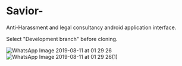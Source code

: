 # Savior-
Anti-Harassment and legal consultancy android application interface.

Select "Development branch" before cloning. 

![WhatsApp Image 2019-08-11 at 01 29 26](https://user-images.githubusercontent.com/45632199/62826626-1b7cbb00-bbd8-11e9-8b9c-47d6e239e8f2.jpeg)
![WhatsApp Image 2019-08-11 at 01 29 26(1)](https://user-images.githubusercontent.com/45632199/62826625-1b7cbb00-bbd8-11e9-9b7f-87b06ab6ae0b.jpeg)
